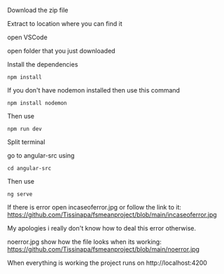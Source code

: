 
Download the zip file 

Extract to location where you can find it

open VSCode

open folder that you just downloaded


Install the dependencies

`npm install`

If you don't have nodemon installed then use this command 

`npm install nodemon `

Then use 

`npm run dev`


Split terminal

go to angular-src using 

`cd angular-src`

Then use 

`ng serve`

If there is error open incaseoferror.jpg or follow the link to it: https://github.com/Tissinapa/fsmeanproject/blob/main/incaseoferror.jpg

My apologies i really don't know how to deal this error otherwise.

noerror.jpg show how the file looks when its working: https://github.com/Tissinapa/fsmeanproject/blob/main/noerror.jpg

When everything is working the project runs on http://localhost:4200
